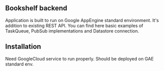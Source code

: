 ## Bookshelf backend

Application is built to run on Google AppEngine standard environment. It's addition to existing REST API. You can find here basic examples of TaskQueue, PubSub implementations and Datastore connection.

## Installation

Need GoogleCloud service to run properly. Should be deployed on GAE standard env.
